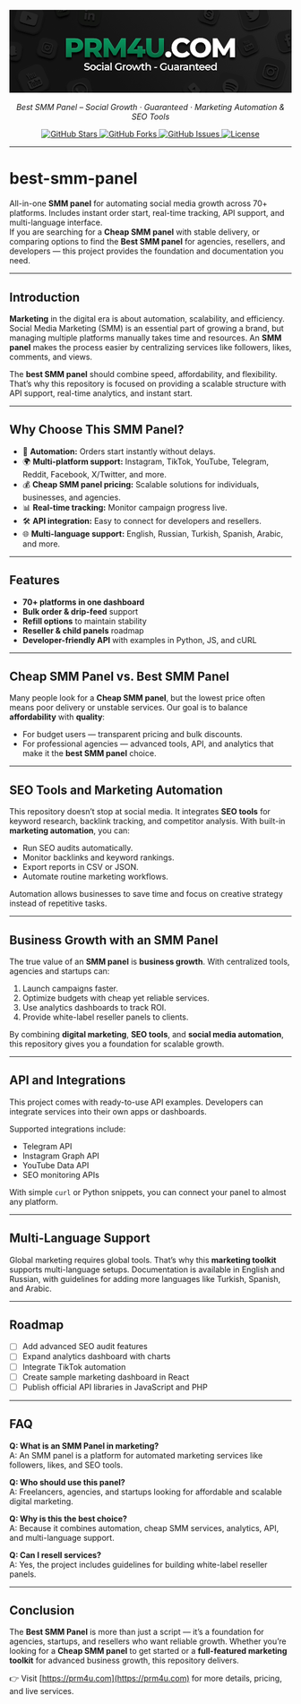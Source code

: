 <p align="center">
  <img src="./logo.png" alt="Best SMM Panel Logo" width="600">
</p>

<p align="center">
  <em>Best SMM Panel – Social Growth · Guaranteed · Marketing Automation & SEO Tools</em>
</p>

<p align="center">
  <a href="https://github.com/prm4u/best-smm-panel/stargazers">
    <img src="https://img.shields.io/github/stars/prm4u/best-smm-panel?style=social" alt="GitHub Stars">
  </a>
  <a href="https://github.com/prm4u/best-smm-panel/network/members">
    <img src="https://img.shields.io/github/forks/prm4u/best-smm-panel" alt="GitHub Forks">
  </a>
  <a href="https://github.com/prm4u/best-smm-panel/issues">
    <img src="https://img.shields.io/github/issues/prm4u/best-smm-panel" alt="GitHub Issues">
  </a>
  <a href="https://github.com/prm4u/best-smm-panel/blob/main/LICENSE">
    <img src="https://img.shields.io/github/license/prm4u/best-smm-panel" alt="License">
  </a>
</p>

---

# best-smm-panel

All-in-one **SMM panel** for automating social media growth across 70+ platforms. Includes instant order start, real-time tracking, API support, and multi-language interface.  
If you are searching for a **Cheap SMM panel** with stable delivery, or comparing options to find the **Best SMM panel** for agencies, resellers, and developers — this project provides the foundation and documentation you need.

---

## Introduction
**Marketing** in the digital era is about automation, scalability, and efficiency. Social Media Marketing (SMM) is an essential part of growing a brand, but managing multiple platforms manually takes time and resources. An **SMM panel** makes the process easier by centralizing services like followers, likes, comments, and views.  

The **best SMM panel** should combine speed, affordability, and flexibility. That’s why this repository is focused on providing a scalable structure with API support, real-time analytics, and instant start.

---

## Why Choose This SMM Panel?
- 🚀 **Automation:** Orders start instantly without delays.  
- 🌍 **Multi-platform support:** Instagram, TikTok, YouTube, Telegram, Reddit, Facebook, X/Twitter, and more.  
- 💰 **Cheap SMM panel pricing:** Scalable solutions for individuals, businesses, and agencies.  
- 📊 **Real-time tracking:** Monitor campaign progress live.  
- 🛠 **API integration:** Easy to connect for developers and resellers.  
- 🌐 **Multi-language support:** English, Russian, Turkish, Spanish, Arabic, and more.  

---

## Features
- **70+ platforms in one dashboard**  
- **Bulk order & drip-feed** support  
- **Refill options** to maintain stability  
- **Reseller & child panels** roadmap  
- **Developer-friendly API** with examples in Python, JS, and cURL  

---

## Cheap SMM Panel vs. Best SMM Panel
Many people look for a **Cheap SMM panel**, but the lowest price often means poor delivery or unstable services. Our goal is to balance **affordability** with **quality**:  
- For budget users — transparent pricing and bulk discounts.  
- For professional agencies — advanced tools, API, and analytics that make it the **best SMM panel** choice.  

---

## SEO Tools and Marketing Automation
This repository doesn’t stop at social media. It integrates **SEO tools** for keyword research, backlink tracking, and competitor analysis. With built-in **marketing automation**, you can:  
- Run SEO audits automatically.  
- Monitor backlinks and keyword rankings.  
- Export reports in CSV or JSON.  
- Automate routine marketing workflows.  

Automation allows businesses to save time and focus on creative strategy instead of repetitive tasks.

---

## Business Growth with an SMM Panel
The true value of an **SMM panel** is **business growth**. With centralized tools, agencies and startups can:  
1. Launch campaigns faster.  
2. Optimize budgets with cheap yet reliable services.  
3. Use analytics dashboards to track ROI.  
4. Provide white-label reseller panels to clients.  

By combining **digital marketing**, **SEO tools**, and **social media automation**, this repository gives you a foundation for scalable growth.

---

## API and Integrations
This project comes with ready-to-use API examples. Developers can integrate services into their own apps or dashboards.  

Supported integrations include:  
- Telegram API  
- Instagram Graph API  
- YouTube Data API  
- SEO monitoring APIs  

With simple `curl` or Python snippets, you can connect your panel to almost any platform.

---

## Multi-Language Support
Global marketing requires global tools. That’s why this **marketing toolkit** supports multi-language setups. Documentation is available in English and Russian, with guidelines for adding more languages like Turkish, Spanish, and Arabic.  

---

## Roadmap
- [ ] Add advanced SEO audit features  
- [ ] Expand analytics dashboard with charts  
- [ ] Integrate TikTok automation  
- [ ] Create sample marketing dashboard in React  
- [ ] Publish official API libraries in JavaScript and PHP  

---

## FAQ
**Q: What is an SMM Panel in marketing?**  
A: An SMM panel is a platform for automated marketing services like followers, likes, and SEO tools.  

**Q: Who should use this panel?**  
A: Freelancers, agencies, and startups looking for affordable and scalable digital marketing.  

**Q: Why is this the best choice?**  
A: Because it combines automation, cheap SMM services, analytics, API, and multi-language support.  

**Q: Can I resell services?**  
A: Yes, the project includes guidelines for building white-label reseller panels.  

---

## Conclusion
The **Best SMM Panel** is more than just a script — it’s a foundation for agencies, startups, and resellers who want reliable growth. Whether you’re looking for a **Cheap SMM panel** to get started or a **full-featured marketing toolkit** for advanced business growth, this repository delivers.  

👉 Visit [https://prm4u.com](https://prm4u.com) for more details, pricing, and live services.
